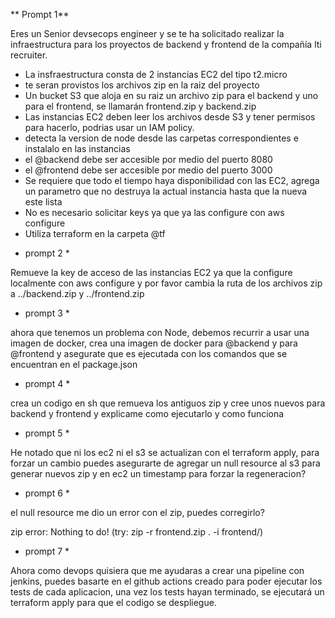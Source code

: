 ** Prompt 1**

Eres un Senior devsecops engineer y se te ha solicitado realizar la
infraestructura para los proyectos de backend y frontend de la
compañía lti recruiter.

- La insfraestructura consta de 2 instancias EC2 del tipo t2.micro
- te seran provistos los archivos zip en la raiz del proyecto
- Un bucket S3 que aloja en su raiz un archivo zip para el backend y uno para el frontend, se llamarán frontend.zip y backend.zip
- Las instancias EC2 deben leer los archivos desde S3 y tener permisos para hacerlo, podrias usar un IAM policy.
- detecta la version de node desde las carpetas correspondientes e instalalo en las instancias
- el @backend debe ser accesible por medio del puerto 8080
- el @frontend debe ser accesible por medio del puerto 3000
- Se requiere que todo el tiempo haya disponibilidad con las EC2, agrega un parametro que no destruya la actual instancia hasta que la nueva este lista
- No es necesario solicitar keys ya que ya las configure con aws configure
- Utiliza terraform en la carpeta @tf

* prompt 2 *

Remueve la key de acceso de las instancias EC2 ya que la configure localmente con aws configure
y por favor cambia la ruta de los archivos zip a ../backend.zip y ../frontend.zip

* prompt 3 *

ahora que tenemos un problema con Node, debemos recurrir a usar una imagen de docker, crea una imagen de docker para @backend y para @frontend y asegurate que es ejecutada con los comandos que se encuentran en el package.json

* prompt 4 *

crea un codigo en sh que remueva los antiguos zip y cree unos nuevos para backend y frontend y explicame como ejecutarlo y como funciona

* prompt 5 *

He notado que ni los ec2 ni el s3 se actualizan con el terraform apply, para forzar un cambio puedes asegurarte de agregar un null resource al s3 para generar nuevos zip y en ec2 un timestamp para forzar la regeneracion?

* prompt 6 *

el null resource me dio un error con el zip, puedes corregirlo?

zip error: Nothing to do! (try: zip -r frontend.zip . -i frontend/)

* prompt 7 *

Ahora como devops quisiera que me ayudaras a crear una pipeline con jenkins, puedes basarte en el github actions creado para poder ejecutar los tests de cada aplicacion, una vez los tests hayan terminado, se ejecutará un terraform apply para que el codigo se despliegue.



